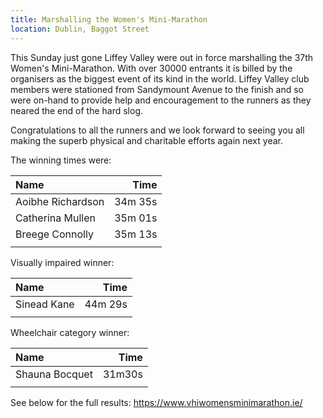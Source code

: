 ```yaml
---
title: Marshalling the Women's Mini-Marathon
location: Dublin, Baggot Street
---
```

This Sunday just gone Liffey Valley were out in force marshalling the 37th Women's 
Mini-Marathon. With over 30000 entrants it is billed by the organisers as the biggest
event of its kind in the world. Liffey Valley club members were stationed from Sandymount
Avenue to the finish and so were on-hand to provide help and encouragement
to the runners as they neared the end of the hard slog. 

Congratulations to all the runners and we look forward to seeing you all making the superb 
physical and charitable efforts again next year. 

The winning times were:

| Name                  | Time    |
|:----------------------|--------:|
| Aoibhe Richardson     | 34m 35s |
| Catherina Mullen      | 35m 01s |
| Breege Connolly       | 35m 13s |
|                       |         |

Visually impaired winner:

| Name             | Time    |
|:-----------------|--------:|
|Sinead Kane       | 44m 29s | 
|                  |         |

Wheelchair category winner:

| Name             | Time    |
|:-----------------|--------:|
|Shauna Bocquet    | 31m30s  |
|                  |         |

See below for the full results:
https://www.vhiwomensminimarathon.ie/

